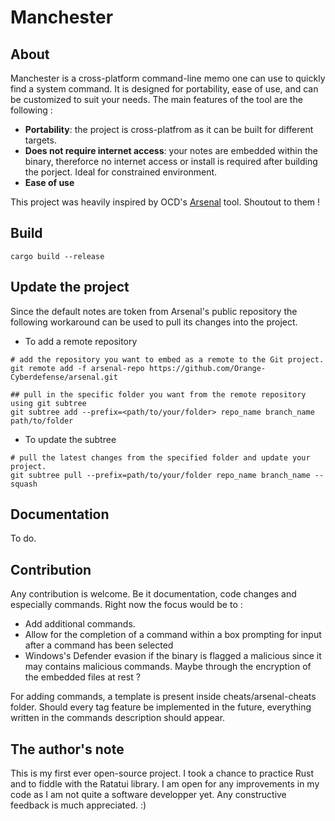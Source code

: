# Manchester

## About

Manchester is a cross-platform command-line memo one can use to quickly find a system command.
It is designed for portability, ease of use, and can be customized to suit your needs.
The main features of the tool are the following :
- **Portability**: the project is cross-platfrom as it can be built for different targets.
- **Does not require internet access**: your notes are embedded within the binary, thereforce no internet access or install is required after building the porject. Ideal for constrained environment.
- **Ease of use**

This project was heavily inspired by OCD's [Arsenal](https://github.com/Orange-Cyberdefense/arsenal) tool. Shoutout to them !

## Build
```
cargo build --release
```

## Update the project

Since the default notes are token from Arsenal's public repository the following workaround can be used to pull its changes into the project.

- To add a remote repository
```
# add the repository you want to embed as a remote to the Git project.
git remote add -f arsenal-repo https://github.com/Orange-Cyberdefense/arsenal.git

## pull in the specific folder you want from the remote repository using git subtree
git subtree add --prefix=<path/to/your/folder> repo_name branch_name path/to/folder
```

- To update the subtree
```
# pull the latest changes from the specified folder and update your project.
git subtree pull --prefix=path/to/your/folder repo_name branch_name --squash
```

## Documentation

To do.

## Contribution

Any contribution is welcome. Be it documentation, code changes and especially commands.
Right now the focus would be to :
- Add additional commands.
- Allow for the completion of a command within a box prompting for input after a command has been selected
- Windows's Defender evasion if the binary is flagged a malicious since it may contains malicious commands. Maybe through the encryption of the embedded files at rest ?

For adding commands, a template is present inside cheats/arsenal-cheats folder. Should every tag feature be implemented in the future, everything written in the commands description should appear.

## The author's note

This is my first ever open-source project. I took a chance to practice Rust and to fiddle with the Ratatui library.
I am open for any improvements in my code as I am not quite a software developper yet. Any constructive feedback is much appreciated. :)
